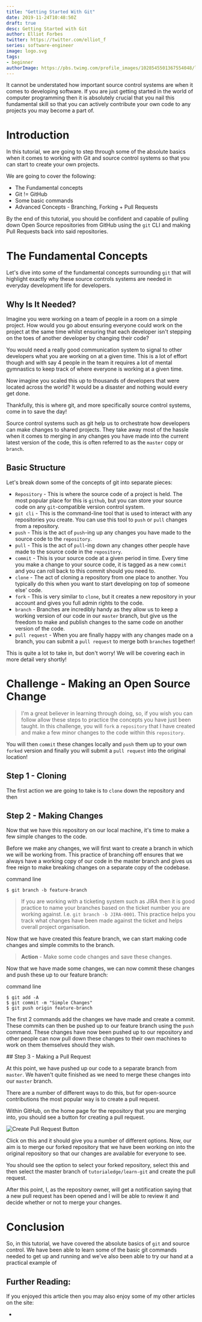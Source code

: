 ```yaml
---
title: "Getting Started With Git"
date: 2019-11-24T10:48:50Z
draft: true
desc: Getting Started with Git
author: Elliot Forbes
twitter: https://twitter.com/elliot_f
series: software-engineer
image: logo.svg
tags:
- beginner
authorImage: https://pbs.twimg.com/profile_images/1028545501367554048/lzr43cQv_400x400.jpg
---
```


It cannot be understated how important source control systems are when it comes to developing software. If you are just getting started in the world of computer programming then it is absolutely crucial that you nail this fundamental skill so that you can actively contribute your own code to any projects you may become a part of.

# Introduction

In this tutorial, we are going to step through some of the absolute basics when it comes to working with Git and source control systems so that you can start to create your own projects.

We are going to cover the following:

* The Fundamental concepts
* Git != GitHub
* Some basic commands
* Advanced Concepts - Branching, Forking + Pull Requests

By the end of this tutorial, you should be confident and capable of pulling down Open Source repositories from GitHub using the `git` CLI and making Pull Requests back into said repositories.

# The Fundamental Concepts

Let's dive into some of the fundamental concepts surrounding `git` that will highlight exactly why these source controls systems are needed in everyday development life for developers.

## Why Is It Needed?

Imagine you were working on a team of people in a room on a simple project. How would you go about ensuring everyone could work on the project at the same time whilst ensuring that each developer isn't stepping on the toes of another developer by changing their code?

You would need a really good communication system to signal to other developers what you are working on at a given time. This is a lot of effort though and with say 4 people in the team it requires a lot of mental gymnastics to keep track of where everyone is working at a given time.

Now imagine you scaled this up to thousands of developers that were located across the world? It would be a disaster and nothing would every get done.

Thankfully, this is where git, and more specifically source control systems, come in to save the day!

Source control systems such as git help us to orchestrate how developers can make changes to shared projects. They take away most of the hassle when it comes to merging in any changes you have made into the current latest version of the code, this is often referred to as the `master` copy or `branch`.  

## Basic Structure

Let's break down some of the concepts of git into separate pieces:

* `Repository` - This is where the source code of a project is held. The most popular place for this is `github`, but you can store your source code on any `git`-compatible version control system.
* `git cli` - This is the command-line tool that is used to interact with any repositories you create. You can use this tool to `push` or `pull` changes from a repository.
* `push` - This is the act of `push`-ing up any changes you have made to the source code to the `repository`.
* `pull` - This is the act of `pull`-ing down any changes other people have made to the source code in the `repository`.
* `commit` - This is your source code at a given period in time. Every time you make a change to your source code, it is tagged as a new `commit` and you can roll back to this commit should you need to.
* `clone` - The act of cloning a repository from one place to another. You typically do this when you want to start developing on top of someone else' code.
* `fork` - This is very similar to `clone`, but it creates a new repository in your account and gives you full admin rights to the code.
* `branch` - Branches are incredibly handy as they allow us to keep a working version of our code in our `master` branch, but give us the freedom to make and publish changes to the same code on another version of the code.
* `pull request` - When you are finally happy with any changes made on a branch, you can submit a `pull request` to merge both `branches` together!

This is quite a lot to take in, but don't worry! We will be covering each in more detail very shortly!

# Challenge - Making an Open Source Change

> I'm a great believer in learning through doing, so, if you wish you can follow allow these steps to practice the concepts you have just been taught. In this challenge, you will `fork` a `repository` that I have created and make a few minor changes to the code within this `repository`. 

You will then `commit` these changes locally and `push` them up to your own `forked` version and finally you will submit a `pull request` into the original location!

## Step 1 - Cloning

The first action we are going to take is to `clone` down the repository and then 

## Step 2 - Making Changes

Now that we have this repository on our local machine, it's time to make a few simple changes to the code. 

Before we make any changes, we will first want to create a branch in which we will be working from. This practice of branching off ensures that we always have a working copy of our code in the master branch and gives us free reign to make breaking changes on a separate copy of the codebase. 

<div class="filename"> command line </div>

```output
$ git branch -b feature-branch
``` 

> If you are working with a ticketing system such as JIRA then it is good practice to name your branches based on the ticket number you are working against. I.e. `git branch -b JIRA-0001`. This practice helps you track what changes have been made against the ticket and helps overall project organisation.

Now that we have created this feature branch, we can start making code changes and simple commits to the branch. 

> **Action** - Make some code changes and save these changes.

Now that we have made some changes, we can now commit these changes and push these up to our feature branch:

<div class="filename"> command line </div>

```output
$ git add -A 
$ git commit -m "Simple Changes"
$ git push origin feature-branch
```

The first 2 commands add the changes we have made and create a commit. These commits can then be pushed up to our feature branch using the `push` command. These changes have now been pushed up to our repository and other people can now pull down these changes to their own machines to work on them themselves should they wish.

## Step 3 - Making a Pull Request

At this point, we have pushed up our code to a separate branch from `master`. We haven't quite finished as we need to merge these changes into our `master` branch.

There are a number of different ways to do this, but for open-source contributions the most popular way is to create a pull request.

Within GitHub, on the home page for the repository that you are merging into, you should see a button for creating a pull request. 

![Create Pull Request Button]()

Click on this and it should give you a number of different options. Now, our aim is to merge our forked repository that we have been working on into the original repository so that our changes are available for everyone to see.

You should see the option to select your forked repository, select this and then select the master branch of `tutorialedge/learn-git` and create the pull request. 

After this point, I, as the repository owner, will get a notification saying that a new pull request has been opened and I will be able to review it and decide whether or not to merge your changes.



# Conclusion

So, in this tutorial, we have covered the absolute basics of `git` and source control. We have been able to learn some of the basic git commands needed to get up and running and we've also been able to try our hand at a practical example of

## Further Reading:

If you enjoyed this article then you may also enjoy some of my other articles on the site:

* []()